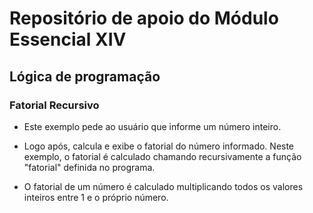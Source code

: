 # Repositório de apoio do Módulo Essencial XIV

## Lógica de programação

### Fatorial Recursivo

- Este exemplo pede ao usuário que informe um número inteiro.

- Logo após, calcula e exibe o fatorial do número informado. Neste exemplo, o fatorial é calculado chamando recursivamente a função "fatorial" definida no programa.

- O fatorial de um número é calculado multiplicando todos os valores inteiros entre 1 e o próprio número.
